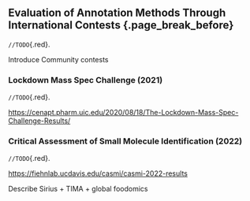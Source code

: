 ## Evaluation of Annotation Methods Through International Contests {.page_break_before}

`//TODO`{.red}.

Introduce Community contests

### Lockdown Mass Spec Challenge (2021)

`//TODO`{.red}.

<https://cenapt.pharm.uic.edu/2020/08/18/The-Lockdown-Mass-Spec-Challenge-Results/>

### Critical Assessment of Small Molecule Identification (2022)

`//TODO`{.red}.

<https://fiehnlab.ucdavis.edu/casmi/casmi-2022-results> 

Describe Sirius + TIMA + global foodomics


<!-- The challenge of annotating small molecules in liquid-chromatography coupled to a high resolution mass spectrometer (LC-HRMS) is a major bottleneck to unlock insights into biological information in metabolomics.
This is due to the limited availability of fragmentation spectra in spectral libraries compared to the known metabolome space, but also to the lack of robust computational methods to automatically convert the spectral signals observed into chemical informations.
Progress and limitations in computational annotation methods for annotating LC-HRMS are periodically benchmarked during the Critical Assessment of Small Molecule Identification (CASMI) contests (http://casmi-contest.org/).
Since its introduction ten years ago, this contest consecrated the emergence of computational methods for each task, including identification of the ion form (adducts, isotopologues, multimers), molecular formula, as well as putative structural annotation.
The CASMI2022 offered a revamped competition putting on the spot for the first time the chemical class annotation capability, a task that aims at predicting a partial (but useful) chemical information.
For the CASMI2022, we designed and tested a novel computational pipeline integrating SIRIUS/GNPS/TIMA-MASST.
Preliminary results showed that for 246 challenges, our strategy top-performed by proposing the correct answer at the first rank for 93% ion forms, 94% molecular formula, 26% structure, and 69% chemical class.
Thus, it is the first time that computational methods performed better than manual expert annotationcuration for all tasks, even if accurate structure annotation remains highly challenging without orthogonal information.
In this communication, we will present our annotation pipeline in detail.  -->
